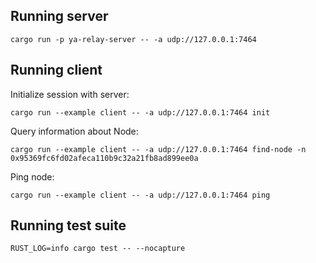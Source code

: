 ## Running server

`cargo run -p ya-relay-server -- -a udp://127.0.0.1:7464`

## Running client

Initialize session with server:

`cargo run --example client -- -a udp://127.0.0.1:7464 init`

Query information about Node:

`cargo run --example client -- -a udp://127.0.0.1:7464 find-node -n 0x95369fc6fd02afeca110b9c32a21fb8ad899ee0a`

Ping node:

`cargo run --example client -- -a udp://127.0.0.1:7464 ping`

## Running test suite

`RUST_LOG=info cargo test -- --nocapture`
